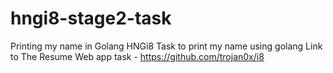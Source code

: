 # hngi8-stage2-task
Printing my name in Golang
HNGi8 Task to print my name using golang
Link to The Resume Web app task - https://github.com/trojan0x/i8
